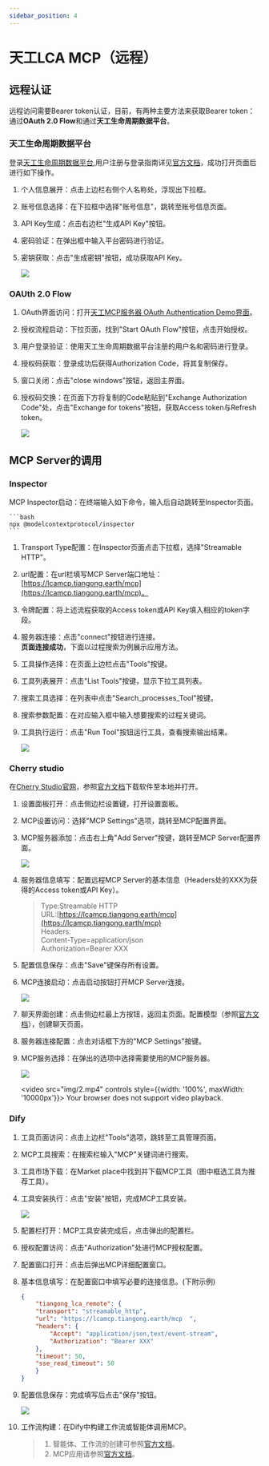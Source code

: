 ```yaml
---
sidebar_position: 4
---
```


# 天工LCA MCP（远程）

## 远程认证

远程访问需要Bearer token认证，目前，有两种主要方法来获取Bearer token：通过**OAuth 2.0 Flow**和通过**天工生命周期数据平台**。

### 天工生命周期数据平台

登录[天工生命周期数据平台](https://lca.tiangong.earth),用户注册与登录指南详见[官方文档](https://docs.tiangong.earth/quick-start/first-login)，成功打开页面后进行如下操作。  

1. 个人信息展开：点击上边栏右侧个人名称处，浮现出下拉框。
2. 账号信息选择：在下拉框中选择"账号信息"，跳转至账号信息页面。
3. API Key生成：点击右边栏"生成API Key"按钮。
4. 密码验证：在弹出框中输入平台密码进行验证。
5. 密钥获取：点击"生成密钥"按钮，成功获取API Key。

    ![](img/11.png)

### OAUth 2.0 Flow

1. OAuth界面访问：打开[天工MCP服务器 OAuth Authentication Demo界面](https://lcamcp.tiangong.earth/oauth/demo)。
2. 授权流程启动：下拉页面，找到"Start OAuth Flow"按钮，点击开始授权。
3. 用户登录验证：使用天工生命周期数据平台注册的用户名和密码进行登录。
4. 授权码获取：登录成功后获得Authorization Code，将其复制保存。
5. 窗口关闭：点击"close windows"按钮，返回主界面。
6. 授权码交换：在页面下方将复制的Code粘贴到"Exchange Authorization Code"处，点击"Exchange for tokens"按钮，获取Access token与Refresh token。  

    ![](img/10.png)  

## MCP Server的调用

### Inspector

MCP Inspector启动：在终端输入如下命令，输入后自动跳转至Inspector页面。  

    ```bash
    npx @modelcontextprotocol/inspector
    ```

1. Transport Type配置：在Inspector页面点击下拉框，选择"Streamable HTTP"。
2. url配置：在url栏填写MCP Server端口地址：[https://lcamcp.tiangong.earth/mcp](https://lcamcp.tiangong.earth/mcp)。
3. 令牌配置：将上述流程获取的Access token或API Key填入相应的token字段。
4. 服务器连接：点击"connect"按钮进行连接。  
    **页面连接成功**，下面以过程搜索为例展示应用方法。  
5. 工具操作选择：在页面上边栏点击"Tools"按键。
6. 工具列表展开：点击"List Tools"按键，显示下拉工具列表。
7. 搜索工具选择：在列表中点击"Search_processes_Tool"按键。
8. 搜索参数配置：在对应输入框中输入想要搜索的过程关键词。
9. 工具执行运行：点击"Run Tool"按钮运行工具，查看搜索输出结果。

    ![](img/12.png)

### Cherry studio

在[Cherry Studio官网](https://www.cherry-ai.com/download)，参照[官方文档](https://docs.cherry-ai.com/pre-basic/installation)下载软件至本地并打开。  

1. 设置面板打开：点击侧边栏设置键，打开设置面板。
2. MCP设置访问：选择"MCP Settings"选项，跳转至MCP配置界面。
3. MCP服务器添加：点击右上角"Add Server"按键，跳转至MCP Server配置界面。

    ![](img/6.png)

4. 服务器信息填写：配置远程MCP Server的基本信息（Headers处的XXX为获得的Access token或API Key）。
    >Type:Streamable HTTP  
    >URL:[https://lcamcp.tiangong.earth/mcp](https://lcamcp.tiangong.earth/mcp)  
    >Headers:  
    >Content-Type=application/json  
    >Authorization=Bearer XXX  

5. 配置信息保存：点击"Save"键保存所有设置。
6. MCP连接启动：点击启动按钮打开MCP Server连接。
  
    ![](img/7.png)  
7. 聊天界面创建：点击侧边栏最上方按钮，返回主页面。配置模型（参照[官方文档](https://docs.cherry-ai.com/pre-basic/providers)），创建聊天页面。  
8. 服务器连接配置：点击对话框下方的"MCP Settings"按键。
9. MCP服务选择：在弹出的选项中选择需要使用的MCP服务器。  

    ![](img/15.png)  

    <video src="img/2.mp4" controls style={{width: '100%', maxWidth: '10000px'}}>
      Your browser does not support video playback.
    </video>

### Dify

1. 工具页面访问：点击上边栏"Tools"选项，跳转至工具管理页面。  
1. MCP工具搜索：在搜索栏输入"MCP"关键词进行搜索。  
1. 工具市场下载：在Market place中找到并下载MCP工具（图中框选工具为推荐工具）。  
1. 工具安装执行：点击"安装"按钮，完成MCP工具安装。  

    ![](img/16.png)

1. 配置栏打开：MCP工具安装完成后，点击弹出的配置栏。  
1. 授权配置访问：点击"Authorization"处进行MCP授权配置。  
1. 配置窗口打开：点击后弹出MCP详细配置窗口。  
1. 基本信息填写：在配置窗口中填写必要的连接信息。(下附示例)

    ```JSON
    {
        "tiangong_lca_remote": {
        "transport": "streamable_http",
        "url": "https://lcamcp.tiangong.earth/mcp  ",
        "headers": {
            "Accept": "application/json,text/event-stream",
            "Authorization": "Bearer XXX"
        },
        "timeout": 50,
        "sse_read_timeout": 50
        }
    }
    ```

1. 配置信息保存：完成填写后点击"保存"按钮。

    ![](img/17.png)  

1. 工作流构建：在Dify中构建工作流或智能体调用MCP。  

    >
    >1. 智能体、工作流的创建可参照[官方文档](https://docs.dify.ai/zh-hans/guides/application-orchestrate/creating-an-application)。
    >2. MCP应用请参照[官方文档](https://docs.dify.ai/zh-hans/guides/tools/mcp)。
